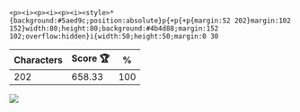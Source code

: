 `<p><i><p><i><p><i><style>*{background:#5aed9c;position:absolute}p{+p{+p{margin:52 202}margin:102 152}width:80;height:80;background:#4b4d88;margin:152 102;overflow:hidden}i{width:50;height:50;margin:0 30`

| Characters | Score 🏆 | %   |
| ---------- | -------- | --- |
| 202        | 658.33   | 100 |

![](/2025/mar2025/03/20250301.png)
